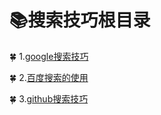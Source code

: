# :books:搜索技巧根目录

:four_leaf_clover: 1.[google搜索技巧](./google搜索技巧.md)

:four_leaf_clover: 2.[百度搜索的使用](./百度搜索的使用.md)

:four_leaf_clover: 3.[github搜索技巧](./github搜索技巧.md)
